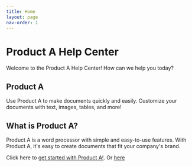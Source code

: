 ```yaml
---
title: Home
layout: page
nav-order: 1
---
```

# Product A Help Center

Welcome to the Product A Help Center!
How can we help you today?

## Product A

Use Product A to make documents quickly and easily. Customize your documents with text, images, tables, and more!

## What is Product A?

Product A is a word processor with simple and easy-to-use features. With Product A, it's easy to create documents that fit your company's brand.

Click here to [get started with Product A!](/portfoliotesting2/QuickStart/QuickStart). Or [here](/portfoliotesting2/QuickStart/index)
